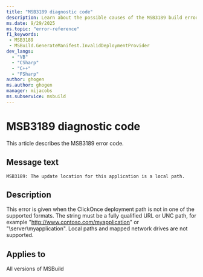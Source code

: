 ```yaml
---
title: "MSB3189 diagnostic code"
description: Learn about the possible causes of the MSB3189 build error, and get troubleshooting tips.
ms.date: 9/29/2025
ms.topic: "error-reference"
f1_keywords:
 - MSB3189
 - MSBuild.GenerateManifest.InvalidDeploymentProvider
dev_langs:
  - "VB"
  - "CSharp"
  - "C++"
  - "FSharp"
author: ghogen
ms.author: ghogen
manager: mijacobs
ms.subservice: msbuild
---
```


# MSB3189 diagnostic code

<!-- :::ErrorDefinitionDescription::: -->
<!-- :::editable-content name="introDescription"::: -->
This article describes the MSB3189 error code.
<!-- :::editable-content-end::: -->

## Message text

<!-- :::editable-content name="messageText"::: -->
`MSB3189: The update location for this application is a local path.`
<!-- :::editable-content-end::: -->
<!-- MSB3189: The update location for this application is a local path. -->

<!-- :::editable-content name="postOutputDescription"::: -->
## Description

This error is given when the ClickOnce deployment path is not in one of the supported formats. The string must be a fully qualified URL or UNC path, for example "http://www.contoso.com/myapplication" or "\\server\myapplication". Local paths and mapped network drives are not supported.
<!--
{StrBegin="MSB3189: "}
-->
<!-- :::editable-content-end::: -->
<!-- :::ErrorDefinitionDescription-end::: -->

## Applies to

All versions of MSBuild
